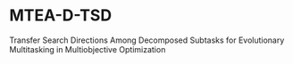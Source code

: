 # MTEA-D-TSD
Transfer Search Directions Among Decomposed Subtasks for Evolutionary Multitasking in Multiobjective Optimization
